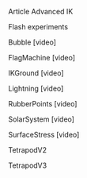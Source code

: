 Article Advanced IK

Flash experiments

Bubble [video]

FlagMachine [video]

IKGround [video]

Lightning [video]

RubberPoints [video]

SolarSystem [video]

SurfaceStress [video]

TetrapodV2

TetrapodV3
